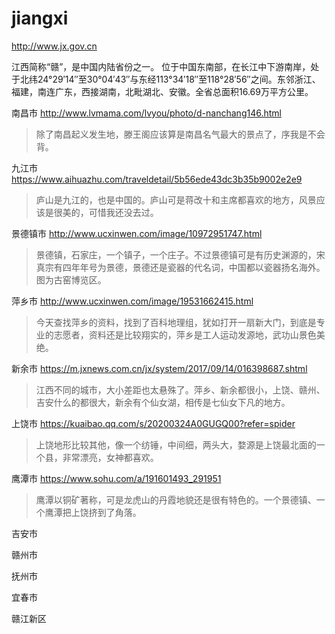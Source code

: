 # jiangxi

http://www.jx.gov.cn 

江西简称“赣”，是中国内陆省份之一。 位于中国东南部，在长江中下游南岸，处于北纬24°29′14″至30°04′43″与东经113°34′18″至118°28′56″之间。东邻浙江、福建，南连广东，西接湖南，北毗湖北、安徽。全省总面积16.69万平方公里。

南昌市 http://www.lvmama.com/lvyou/photo/d-nanchang146.html

> 除了南昌起义发生地，滕王阁应该算是南昌名气最大的景点了，序我是不会背。

九江市 https://www.aihuazhu.com/traveldetail/5b56ede43dc3b35b9002e2e9

> 庐山是九江的，也是中国的。庐山可是蒋改十和主席都喜欢的地方，风景应该是很美的，可惜我还没去过。

景德镇市 http://www.ucxinwen.com/image/10972951747.html

> 景德镇，石家庄，一个镇子，一个庄子。不过景德镇可是有历史渊源的，宋真宗有四年年号为景德，景德还是瓷器的代名词，中国都以瓷器扬名海外。图为古窑博览区。

萍乡市 http://www.ucxinwen.com/image/19531662415.html

> 今天查找萍乡的资料，找到了百科地理组，犹如打开一扇新大门，到底是专业的志愿者，资料还是比较翔实的，萍乡是工人运动发源地，武功山景色美绝。

新余市 https://m.jxnews.com.cn/jx/system/2017/09/14/016398687.shtml

> 江西不同的城市，大小差距也太悬殊了。萍乡、新余都很小，上饶、赣州、吉安什么的都很大，新余有个仙女湖，相传是七仙女下凡的地方。

上饶市 https://kuaibao.qq.com/s/20200324A0GUGQ00?refer=spider

> 上饶地形比较其他，像一个纺锤，中间细，两头大，婺源是上饶最北面的一个县，非常漂亮，女神都喜欢。

鹰潭市 https://www.sohu.com/a/191601493_291951

> 鹰潭以铜矿著称，可是龙虎山的丹霞地貌还是很有特色的。一个景德镇、一个鹰潭把上饶挤到了角落。

吉安市

赣州市

抚州市

宜春市

赣江新区